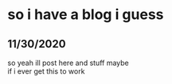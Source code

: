 # so i have a blog i guess
## 11/30/2020

so yeah ill post here and stuff maybe<br/>
if i ever get this to work
